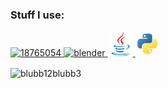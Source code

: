 <h3 align="left">Stuff I use:</h3>
<p align="left"> 
<a href="https://stackoverflow.com/users/18765054" target="blank"><img src="https://raw.githubusercontent.com/rahuldkjain/github-profile-readme-generator/master/src/images/icons/Social/stack-overflow.svg" alt="18765054" height="30" width="40" /> </a> 
<a href="https://www.blender.org/" target="_blank" rel="noreferrer"> <img src="https://download.blender.org/branding/community/blender_community_badge_white.svg" alt="blender" width="40" height="40"/> </a> 
<a href="https://www.java.com" target="_blank" rel="noreferrer"> <img src="https://raw.githubusercontent.com/devicons/devicon/master/icons/java/java-original.svg" alt="java" width="40" height="40"/> </a> 
<a href="https://www.python.org" target="_blank" rel="noreferrer"> <img src="https://raw.githubusercontent.com/devicons/devicon/master/icons/python/python-original.svg" alt="python" width="40" height="40"/> </a> 
</p>

<p><img align="center" src="https://github-readme-stats.vercel.app/api/top-langs?username=blubb12blubb3&theme=dark&show_icons=true&locale=en&layout=compact" alt="blubb12blubb3" /></p>
